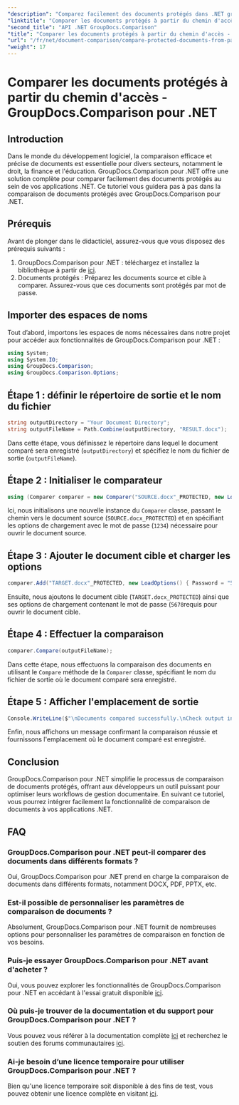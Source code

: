 ```yaml
---
"description": "Comparez facilement des documents protégés dans .NET grâce à GroupDocs.Comparison pour une intégration transparente. Optimisez votre flux de travail de gestion documentaire."
"linktitle": "Comparer les documents protégés à partir du chemin d'accès - GroupDocs.Comparison pour .NET"
"second_title": "API .NET GroupDocs.Comparison"
"title": "Comparer les documents protégés à partir du chemin d'accès - GroupDocs.Comparison pour .NET"
"url": "/fr/net/document-comparison/compare-protected-documents-from-path/"
"weight": 17
---
```


# Comparer les documents protégés à partir du chemin d'accès - GroupDocs.Comparison pour .NET

## Introduction
Dans le monde du développement logiciel, la comparaison efficace et précise de documents est essentielle pour divers secteurs, notamment le droit, la finance et l'éducation. GroupDocs.Comparison pour .NET offre une solution complète pour comparer facilement des documents protégés au sein de vos applications .NET. Ce tutoriel vous guidera pas à pas dans la comparaison de documents protégés avec GroupDocs.Comparison pour .NET.
## Prérequis
Avant de plonger dans le didacticiel, assurez-vous que vous disposez des prérequis suivants :
1. GroupDocs.Comparison pour .NET : téléchargez et installez la bibliothèque à partir de [ici](https://releases.groupdocs.com/comparison/net/).
2. Documents protégés : Préparez les documents source et cible à comparer. Assurez-vous que ces documents sont protégés par mot de passe.

## Importer des espaces de noms
Tout d’abord, importons les espaces de noms nécessaires dans notre projet pour accéder aux fonctionnalités de GroupDocs.Comparison pour .NET :
```csharp
using System;
using System.IO;
using GroupDocs.Comparison;
using GroupDocs.Comparison.Options;
```

## Étape 1 : définir le répertoire de sortie et le nom du fichier
```csharp
string outputDirectory = "Your Document Directory";
string outputFileName = Path.Combine(outputDirectory, "RESULT.docx");
```
Dans cette étape, vous définissez le répertoire dans lequel le document comparé sera enregistré (`outputDirectory`) et spécifiez le nom du fichier de sortie (`outputFileName`).
## Étape 2 : Initialiser le comparateur
```csharp
using (Comparer comparer = new Comparer("SOURCE.docx"_PROTECTED, new LoadOptions(){ Password = "1234" }))
```
Ici, nous initialisons une nouvelle instance du `Comparer` classe, passant le chemin vers le document source (`SOURCE.docx_PROTECTED`) et en spécifiant les options de chargement avec le mot de passe (`1234`) nécessaire pour ouvrir le document source.
## Étape 3 : Ajouter le document cible et charger les options
```csharp
comparer.Add("TARGET.docx"_PROTECTED, new LoadOptions() { Password = "5678" });
```
Ensuite, nous ajoutons le document cible (`TARGET.docx_PROTECTED`) ainsi que ses options de chargement contenant le mot de passe (`5678`requis pour ouvrir le document cible.
## Étape 4 : Effectuer la comparaison
```csharp
comparer.Compare(outputFileName);
```
Dans cette étape, nous effectuons la comparaison des documents en utilisant le `Compare` méthode de la `Comparer` classe, spécifiant le nom du fichier de sortie où le document comparé sera enregistré.
## Étape 5 : Afficher l'emplacement de sortie
```csharp
Console.WriteLine($"\nDocuments compared successfully.\nCheck output in {Directory.GetCurrentDirectory()}.");
```
Enfin, nous affichons un message confirmant la comparaison réussie et fournissons l'emplacement où le document comparé est enregistré.

## Conclusion
GroupDocs.Comparison pour .NET simplifie le processus de comparaison de documents protégés, offrant aux développeurs un outil puissant pour optimiser leurs workflows de gestion documentaire. En suivant ce tutoriel, vous pourrez intégrer facilement la fonctionnalité de comparaison de documents à vos applications .NET.
## FAQ
### GroupDocs.Comparison pour .NET peut-il comparer des documents dans différents formats ?
Oui, GroupDocs.Comparison pour .NET prend en charge la comparaison de documents dans différents formats, notamment DOCX, PDF, PPTX, etc.
### Est-il possible de personnaliser les paramètres de comparaison de documents ?
Absolument, GroupDocs.Comparison pour .NET fournit de nombreuses options pour personnaliser les paramètres de comparaison en fonction de vos besoins.
### Puis-je essayer GroupDocs.Comparison pour .NET avant d'acheter ?
Oui, vous pouvez explorer les fonctionnalités de GroupDocs.Comparison pour .NET en accédant à l'essai gratuit disponible [ici](https://releases.groupdocs.com/).
### Où puis-je trouver de la documentation et du support pour GroupDocs.Comparison pour .NET ?
Vous pouvez vous référer à la documentation complète [ici](https://tutorials.groupdocs.com/comparison/net/) et recherchez le soutien des forums communautaires [ici](https://forum.groupdocs.com/c/comparison/12).
### Ai-je besoin d’une licence temporaire pour utiliser GroupDocs.Comparison pour .NET ?
Bien qu'une licence temporaire soit disponible à des fins de test, vous pouvez obtenir une licence complète en visitant [ici](https://purchase.groupdocs.com/buy).